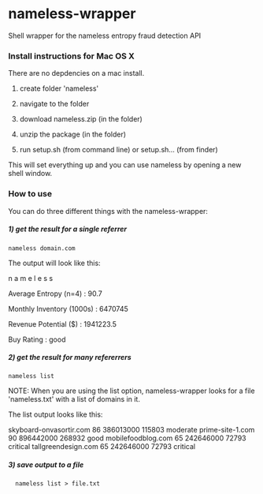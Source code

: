 # nameless-wrapper
Shell wrapper for the nameless entropy fraud detection API

### Install instructions for Mac OS X 

There are no depdencies on a mac install. 

1) create folder 'nameless'

2) navigate to the folder 

3) download nameless.zip (in the folder)

4) unzip the package (in the folder) 

5) run setup.sh (from command line) or setup.sh... (from finder) 

This will set everything up and you can use nameless by opening a new shell window. 

### How to use 

You can do three different things with the nameless-wrapper: 

##### 1) get the result for a single referrer

    nameless domain.com

The output will look like this: 

 n a m e l e s s
 
 Average Entropy (n=4) : 90.7
 
 Monthly Inventory (1000s) : 6470745
 
 Revenue Potential ($) : 1941223.5
 
 Buy Rating : good

##### 2) get the result for many refererrers 

    nameless list 

NOTE: When you are using the list option, nameless-wrapper looks for a file 'nameless.txt' with a list of domains in it. 

The list output looks like this: 

  skyboard-onvasortir.com 	 86 	 386013000 	 115803  moderate
  prime-site-1.com 	 90 	 896442000 	 268932 	 good
  mobilefoodblog.com 	 65 	 242646000 	 72793 	 critical
  tallgreendesign.com 	 65 	 242646000 	 72793 	 critical
  
  ##### 3) save output to a file 
  
      nameless list > file.txt
